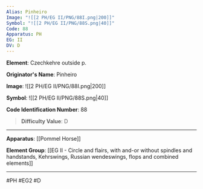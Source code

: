 ```yaml
---
Alias: Pinheiro
Image: "![[2 PH/EG II/PNG/88I.png|200]]"
Symbol: "![[2 PH/EG II/PNG/88S.png|40]]"
Code: 88
Apparatus: PH
EG: II
DV: D
---
```

**Element**: Czechkehre outside p.

**Originator's Name**: Pinheiro

**Image**:
![[2 PH/EG II/PNG/88I.png|200]]

**Symbol**:
![[2 PH/EG II/PNG/88S.png|40]]

**Code Identification Number**: 88

>**Difficulty Value**: D

___
**Apparatus**: [[Pommel Horse]]

**Element Group**: [[EG II - Circle and flairs, with and-or without spindles and handstands, Kehrswings, Russian wendeswings, flops and combined elements]]
___
#PH #EG2 #D
